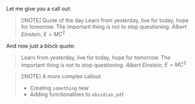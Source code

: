 Let me give you a call out:
> [!NOTE] Quote of the day
> Learn from yesterday, live for today, hope for tomorrow.
> The important thing is not to stop questioning.
> _Albert Einstein_, $E=MC^2$

And now just a block quote:
> Learn from yesterday, live for today, hope for tomorrow.
> The important thing is not to stop questioning.
> _Albert Einstein_, $E=MC^2$

> [!NOTE] A more complex callout
>- Creating `something` new
>- Adding functionalities to `obsidian_pdf`